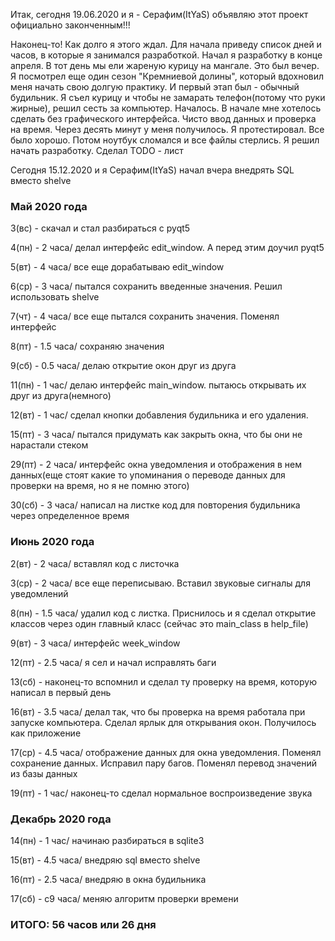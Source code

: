Итак, сегодня 19.06.2020 и я - Серафим(ItYaS) объявляю этот проект официально законченным!!!

Наконец-то! Как долго я этого ждал. Для начала приведу список дней и часов, в которые я занимался разработкой.
Начал я разработку в конце апреля. В тот день мы ели жареную курицу на мангале. Это был вечер. Я посмотрел еще один
сезон "Кремниевой долины", который вдохновил меня начать свою долгую практику. И первый этап был - обычный будильник.
Я съел курицу и чтобы не замарать телефон(потому что руки жирные), решил сесть за компьютер.
Началось. В начале мне хотелось сделать без графического интерфейса. Чисто ввод данных и проверка на время.
Через десять минут у меня получилось. Я протестировал. Все было хорошо.
Потом ноутбук сломался и все файлы стерлись. Я решил начать разработку. Сделал TODO - лист

Сегодня 15.12.2020 и я Серафим(ItYaS) начал вчера внедрять SQL вместо shelve

### Май 2020 года
3(вс) - скачал и стал разбираться с pyqt5

4(пн) - 2 часа/ делал интерфейс edit_window. А перед этим доучил pyqt5

5(вт) - 4 часа/ все еще дорабатываю edit_window

6(ср) - 3 часа/ пытался сохранить введенные значения. Решил использовать shelve

7(чт) - 4 часа/ все еще пытался сохранить значения. Поменял интерфейс

8(пт) - 1.5 часа/ сохраняю значения

9(сб) - 0.5 часа/ делаю открытие окон друг из друга

11(пн) - 1 час/ делаю интерфейс main_window. пытаюсь открывать их друг из друга(немного)

12(вт) - 1 час/ сделал кнопки добавления будильника и его удаления.

15(пт) - 3 часа/ пытался придумать как закрыть окна, что бы они не нарастали стеком

29(пт) - 2 часа/ интерфейс окна уведомления и отображения в нем данных(еще стоят какие то упоминания о
переводе данных для проверки на время, но я не помню этого)

30(сб) - 3 часа/ написал на листке код для повторения будильника через определенное время

### Июнь 2020 года
2(вт) - 2 часа/ вставлял код с листочка

3(ср) - 2 часа/ все еще переписываю. Вставил звуковые сигналы для уведомлений

8(пн) - 1.5 часа/ удалил код с листка. Приснилось и я сделал открытие классов через один главный класс
(сейчас это main_class в help_file)

9(вт) - 3 часа/ интерфейс week_window

12(пт) - 2.5 часа/ я сел и начал исправлять баги

13(сб) - наконец-то вспомнил и сделал ту проверку на время, которую написал в первый день

16(вт) - 3.5 часа/ делал так, что бы проверка на время работала при запуске компьютера. 
Сделал ярлык для открывания окон. Получилось как приложение

17(ср) - 4.5 часа/ отображение данных для окна уведомления. Поменял сохранение данных. Исправил пару багов.
Поменял перевод значений из базы данных

19(пт) - 1 час/ наконец-то сделал нормальное воспроизведение звука

### Декабрь 2020 года
14(пн) - 1 час/ начинаю разбираться в sqlite3

15(вт) - 4.5 часа/ внедряю sql вместо shelve

16(пт) - 2.5 часа/ внедряю в окна будильника

17(сб) - с9 часа/ меняю алгоритм проверки времени

### ИТОГО: 56 часов или 26 дня
